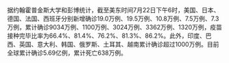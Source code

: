 据约翰霍普金斯大学和彭博统计，截至美东时间7月22日下午6时，美国、日本、德国、法国、西班牙分别新增确诊19.0万例、19.5万例、10.8万例、7.5万例、7.3万例，累计确诊9034万例、1100万例、3024万例、3362万例、1320万例，疫苗接种完毕比率为66.4%、81.4%、76.2%、81.3%、86.2%。此外，印度、巴西、英国、意大利、韩国、俄罗斯、土耳其、越南累计确诊超过1000万例。目前全球累计确诊5.69亿例，累计死亡638万例。